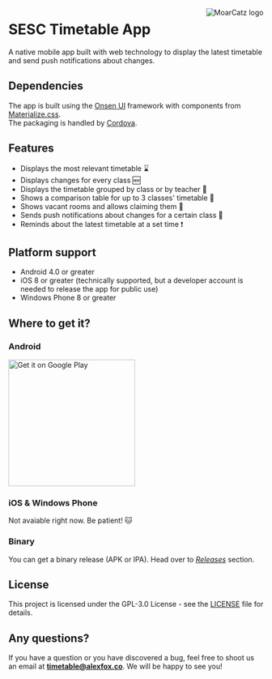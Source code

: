 <img src="https://avatars3.githubusercontent.com/u/21263910?v=3&s=100" alt="MoarCatz logo"
     title="MoarCatz" align="right" />

# SESC Timetable App
A native mobile app built with web technology to display the latest timetable and send push notifications about changes. 

## Dependencies
The app is built using the [Onsen UI](https://onsen.io) framework with components from [Materialize.css](http://materializecss.com).  
The packaging is handled by [Cordova](https://cordova.apache.org).

## Features
* Displays the most relevant timetable :hourglass:
* Displays changes for every class :new:
* Displays the timetable grouped by class or by teacher :two_men_holding_hands:
* Shows a comparison table for up to 3 classes' timetable :memo:
* Shows vacant rooms and allows claiming them :triangular_flag_on_post:
* Sends push notifications about changes for a certain class :loudspeaker:
* Reminds about the latest timetable at a set time :exclamation:

## Platform support
* Android 4.0 or greater  
* iOS 8 or greater (technically supported, but a developer account is needed to release the app for public use)  
* Windows Phone 8 or greater  

## Where to get it?

### Android
<a href='https://play.google.com/store/apps/details?id=com.moarcatz.sesc&pcampaignid=MKT-Other-global-all-co-prtnr-py-PartBadge-Mar2515-1'><img alt='Get it on Google Play' src='https://play.google.com/intl/es_es/badges/images/generic/en_badge_web_generic.png' width='250px'/></a>

### iOS & Windows Phone
Not avaiable right now. Be patient! :cat:

### Binary
You can get a binary release (APK or IPA). Head over to [_Releases_](https://github.com/MoarCatz/timetable-app/releases/latest) section.

## License
This project is licensed under the GPL-3.0 License - see the [LICENSE](https://github.com/MoarCatz/timetable-app/blob/master/LICENSE) file for details.

## Any questions?
If you have a question or you have discovered a bug, feel free to shoot us an email at **timetable@alexfox.co**. We will be happy to see you!
